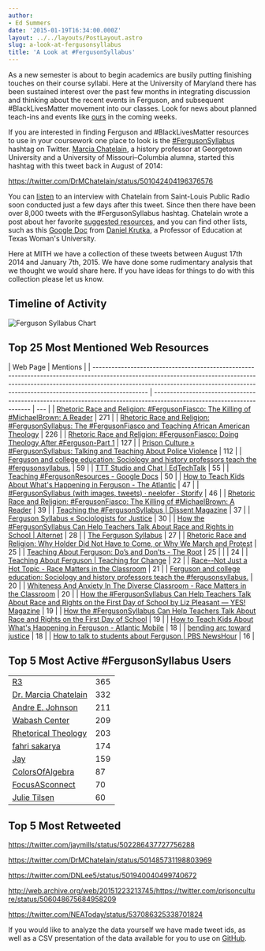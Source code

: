```yaml
---
author:
- Ed Summers
date: '2015-01-19T16:34:00.000Z'
layout: ../../layouts/PostLayout.astro
slug: a-look-at-fergusonsyllabus
title: 'A Look at #FergusonSyllabus'
---
```


As a new semester is about to begin academics are busily putting finishing touches on their course syllabi. Here at the University of Maryland there has been sustained interest over the past few months in integrating discussion and thinking about the recent events in Ferguson, and subsequent #BlackLivesMatter movement into our classes. Look for news about planned teach-ins and events like [ours](http://mith.umd.edu/researching-ferguson-update-previewing-miths-teach-ins-blacklivesmatter-umd/) in the coming weeks.

If you are interested in finding Ferguson and #BlackLivesMatter resources to use in your coursework one place to look is the [#FergusonSyllabus](https://twitter.com/search?q=%23fergusonsyllabus) hashtag on Twitter. [Marcia Chatelain](https://twitter.com/drmchatelain), a history professor at Georgetown University and a University of Missouri–Columbia alumna, started this hashtag with this tweet back in August of 2014:

https://twitter.com/DrMChatelain/status/501042404196376576

You can [listen](http://news.stlpublicradio.org/post/educators-use-twitter-teach-about-ferguson-build-syllabuses) to an interview with Chatelain from Saint-Louis Public Radio soon conducted just a few days after this tweet. Since then there have been over 8,000 tweets with the #FergusonSyllabus hashtag. Chatelain wrote a post about her favorite [suggested resources](http://www.dissentmagazine.org/blog/teaching-ferguson-syllabus), and you can find other lists, such as this [Google Doc](https://docs.google.com/document/d/1kwZl23Q9tgZ23dxSJWS-WpjZhOZ_mzVPtWL8-pWuLt8/edit?usp=sharing) from [Daniel Krutka](https://twitter.com/dankrutka), a Professor of Education at Texas Woman's University.

Here at MITH we have a collection of these tweets between August 17th 2014 and January 7th, 2015. We have done some rudimentary analysis that we thought we would share here. If you have ideas for things to do with this collection please let us know.

## Timeline of Activity

![Ferguson Syllabus Chart](/assets/images/2015-01-fergusonsyllabus-chart.png)

## Top 25 Most Mentioned Web Resources

| Web Page                                                                                                                                                                                                                                                    | Mentions                                                                                                              |
| ----------------------------------------------------------------------------------------------------------------------------------------------------------------------------------------------------------------------------------------------------------- | --------------------------------------------------------------------------------------------------------------------- | --- |
| [Rhetoric Race and Religion: #FergusonFiasco: The Killing of #MichaelBrown: A Reader](http://rhetoricraceandreligion.blogspot.com/p/the-murder-of-michaelbrown-reader.html?spref=tw)                                                                        | 271                                                                                                                   |
| [Rhetoric Race and Religion: #FergusonSyllabus: The #FergusonFiasco and Teaching African American Theology](http://rhetoricraceandreligion.blogspot.com/2014/08/fergusonsyllabus-fergusonfiasco-and.html?spref=tw)                                          | 226                                                                                                                   |
| [Rhetoric Race and Religion: #FergusonFiasco: Doing Theology After #Ferguson-Part 1](http://rhetoricraceandreligion.blogspot.com/2014/09/fergusonfiasco-doing-theology-after.html?spref=tw)                                                                 | 127                                                                                                                   |
| [Prison Culture » #FergusonSyllabus: Talking and Teaching About Police Violence](http://www.usprisonculture.com/blog/2014/08/31/fergusonsyllabus-talking-and-teaching-about-police-violence/)                                                               | 112                                                                                                                   |
| [Ferguson and college education: Sociology and history professors teach the #fergusonsyllabus.](http://www.slate.com/articles/life/education/2014/09/ferguson_and_college_education_sociology_and_history_professors_teach_the.html)                        | 59                                                                                                                    |
| [TTT Studio and Chat                                                                                                                                                                                                                                        | EdTechTalk](http://edtechtalk.com/ttt)                                                                                | 55  |
| [Teaching #FergusonResources - Google Docs](https://docs.google.com/document/d/1kwZl23Q9tgZ23dxSJWS-WpjZhOZ_mzVPtWL8-pWuLt8/edit?pli=1)                                                                                                                     | 50                                                                                                                    |
| [How to Teach Kids About What's Happening in Ferguson - The Atlantic](http://www.theatlantic.com/education/archive/2014/08/how-to-teach-kids-about-whats-happening-in-ferguson/379049/)                                                                     | 47                                                                                                                    |
| [#FergusonSyllabus (with images, tweets) · neelofer · Storify](https://storify.com/neelofer/fergusonsyllabus)                                                                                                                                               | 46                                                                                                                    |
| [Rhetoric Race and Religion: #FergusonFiasco: The Killing of #MichaelBrown: A Reader](http://rhetoricraceandreligion.blogspot.com/p/the-murder-of-michaelbrown-reader.html#.U_tAgq8Qaas.twitter)                                                            | 39                                                                                                                    |
| [Teaching the #FergusonSyllabus                                                                                                                                                                                                                             | Dissent Magazine](http://www.dissentmagazine.org/blog/teaching-ferguson-syllabus)                                     | 37  |
| [Ferguson Syllabus « Sociologists for Justice](http://sociologistsforjustice.org/ferguson-syllabus/)                                                                                                                                                        | 30                                                                                                                    |
| [How the #FergusonSyllabus Can Help Teachers Talk About Race and Rights in School                                                                                                                                                                           | Alternet](http://www.alternet.org/education/how-fergusonsyllabus-can-help-teachers-talk-about-race-and-rights-school) | 28  |
| [The Ferguson Syllabus](http://sociology.about.com/od/Current-Events-in-Sociological-Context/fl/The-Ferguson-Syllabus.htm)                                                                                                                                  | 27                                                                                                                    |
| [Rhetoric Race and Religion: Why Holder Did Not Have to Come, or Why We March and Protest](http://rhetoricraceandreligion.blogspot.com/2014/09/why-holder-did-not-have-to-come-or-why.html?spref=tw)                                                        | 25                                                                                                                    |
| [Teaching About Ferguson: Do’s and Don’ts - The Root](http://www.theroot.com/articles/culture/2014/09/teaching_about_ferguson_do_s_and_don_ts.html)                                                                                                         | 25                                                                                                                    |
|                                                                                                                                                                                                                                                             | 24                                                                                                                    |
| [Teaching About Ferguson                                                                                                                                                                                                                                    | Teaching for Change](http://www.teachingforchange.org/teaching-about-ferguson)                                        | 22  |
| [Race--Not Just a Hot Topic - Race Matters in the Classroom](http://wabashcenter.typepad.com/antiracism_pedagogy/2014/10/race-not-just-a-hot-topic.html)                                                                                                    | 21                                                                                                                    |
| [Ferguson and college education: Sociology and history professors teach the #fergusonsyllabus.](http://www.slate.com/articles/life/education/2014/09/ferguson_and_college_education_sociology_and_history_professors_teach_the.html?wpsrc=sh_all_dt_tw_top) | 20                                                                                                                    |
| [Whiteness And Anxiety In The Diverse Classroom - Race Matters in the Classroom](http://wabashcenter.typepad.com/antiracism_pedagogy/2014/10/whiteness-and-anxiety-in-the-diverse-classroom.html)                                                           | 20                                                                                                                    |
| [How the #FergusonSyllabus Can Help Teachers Talk About Race and Rights on the First Day of School by Liz Pleasant — YES! Magazine](http://www.yesmagazine.org/peace-justice/how-the-ferguson-syllabus-can-help-teachers-talk-race-and-rights)              | 19                                                                                                                    |
| [How the #FergusonSyllabus Can Help Teachers Talk About Race and Rights on the First Day of School](http://truth-out.org/opinion/item/25889-how-the-fergusonsyllabus-can-help-teachers-talk-about-race-and-rights-on-the-first-day-of-school)               | 19                                                                                                                    |
| [How to Teach Kids About What's Happening in Ferguson - Atlantic Mobile](http://m.theatlantic.com/education/archive/2014/08/how-to-teach-kids-about-whats-happening-in-ferguson/379049/)                                                                    | 18                                                                                                                    |
| [bending arc toward justice](http://www.laprogressive.com/bending-arc-toward-justice/)                                                                                                                                                                      | 18                                                                                                                    |
| [How to talk to students about Ferguson                                                                                                                                                                                                                     | PBS NewsHour](http://www.pbs.org/newshour/updates/talk-students-ferguson/)                                            | 16  |

## Top 5 Most Active #FergusonSyllabus Users

|                                                           |     |
| --------------------------------------------------------- | --- |
| [R3](http://twitter.com/examinereligion)                  | 365 |
| [Dr. Marcia Chatelain](http://twitter.com/DrMChatelain)   | 332 |
| [Andre E. Johnson](http://twitter.com/aejohnsonphd)       | 211 |
| [Wabash Center](http://twitter.com/thewabashnation)       | 209 |
| [Rhetorical Theology](http://twitter.com/examinetheology) | 203 |
| [fahri sakarya](http://twitter.com/fahrisakarya1)         | 174 |
| [Jay](http://twitter.com/JayStylus)                       | 159 |
| [ColorsOfAlgebra](http://twitter.com/AlgebraPoints)       | 87  |
| [FocusASconnect](http://twitter.com/FocusASconnect)       | 70  |
| [Julie Tilsen](http://twitter.com/Julietilsen)            | 60  |

## Top 5 Most Retweeted

https://twitter.com/jaymills/status/502286437727756288

https://twitter.com/DrMChatelain/status/501485731198803969

https://twitter.com/DNLee5/status/501940040499740672

http://web.archive.org/web/20151223213745/https://twitter.com/prisonculture/status/506048675684958209

https://twitter.com/NEAToday/status/537086325338701824

If you would like to analyze the data yourself we have made tweet ids, as well as a CSV presentation of the data available for you to use on [GitHub](http://github.com/umd-mith/ferguson-syllabus).